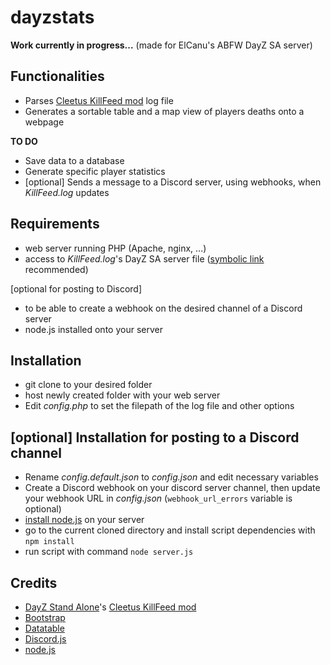# dayzstats

**Work currently in progress...** (made for ElCanu's ABFW DayZ SA server)

## Functionalities
- Parses [Cleetus KillFeed mod](https://steamcommunity.com/sharedfiles/filedetails/?id=1567872567) log file
- Generates a sortable table and a map view of players deaths onto a webpage

**TO DO**
- Save data to a database
- Generate specific player statistics
- [optional] Sends a message to a Discord server, using webhooks, when *KillFeed.log* updates

## Requirements
- web server running PHP (Apache, nginx, ...)
- access to *KillFeed.log*'s DayZ SA server file ([symbolic link](https://www.google.com/search?q=symbolic+link) recommended)

[optional for posting to Discord]
- to be able to create a webhook on the desired channel of a Discord server
- node.js installed onto your server

## Installation
- git clone to your desired folder
- host newly created folder with your web server
- Edit *config.php* to set the filepath of the log file and other options

## [optional] Installation for posting to a Discord channel
- Rename *config.default.json* to *config.json* and edit necessary variables
- Create a Discord webhook on your discord server channel, then update your webhook URL in *config.json* (`webhook_url_errors` variable is optional)
- [install node.js](https://nodejs.org/en/download/) on your server
- go to the current cloned directory and install script dependencies with `npm install`
- run script with command `node server.js`

## Credits
- [DayZ Stand Alone](https://store.steampowered.com/agecheck/app/221100/)'s [Cleetus KillFeed mod](https://steamcommunity.com/sharedfiles/filedetails/?id=1567872567)
- [Bootstrap](https://getbootstrap.com/)
- [Datatable](https://datatables.net/)
- [Discord.js](https://discord.js.org/)
- [node.js](https://nodejs.org/)
